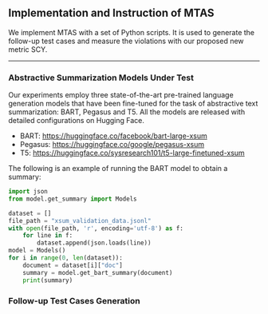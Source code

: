 ## Implementation and Instruction of MTAS

We implement MTAS with a set of Python scripts. It is used to generate the follow-up test cases and measure the violations with our proposed new metric SCY.

---

### Abstractive Summarization Models Under Test
Our experiments employ three state-of-the-art pre-trained language generation models that have been fine-tuned for the task of abstractive text summarization: BART, Pegasus and T5. All the models are released with detailed configurations on Hugging Face.
* BART: <https://huggingface.co/facebook/bart-large-xsum>
* Pegasus: <https://huggingface.co/google/pegasus-xsum>
* T5: <https://huggingface.co/sysresearch101/t5-large-finetuned-xsum>

The following is an example of running the BART model to obtain a summary:

```python
import json
from model.get_summary import Models

dataset = []
file_path = "xsum_validation_data.jsonl"
with open(file_path, 'r', encoding='utf-8') as f:
    for line in f:
        dataset.append(json.loads(line))
model = Models()
for i in range(0, len(dataset)):
    document = dataset[i]["doc"]
    summary = model.get_bart_summary(document)
    print(summary)
```

### Follow-up Test Cases Generation

